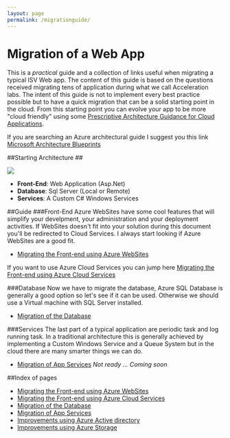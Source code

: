 ```yaml
---
layout: page
permalink: /migrationguide/
---
```

# Migration of a Web App #

This is a *practical* guide and a collection of links useful when migrating a typical ISV Web app. 
The content of this guide is based on the questions received migrating tens of application during what we call Acceleration labs.
The intent of this guide is not to implement every best practice possible but to have a quick migration that can be a solid starting point in the cloud. From this starting point you can evolve your app to be more "cloud friendly" using some [Prescriptive Architecture Guidance for Cloud Applications](https://msdn.microsoft.com/en-us/library/dn568099.aspx).

If you are searching an Azure architectural guide I suggest you this link [Microsoft Architecture Blueprints](http://azure.microsoft.com/en-us/documentation/articles/architecture-overview/) 
 

##Starting Architecture ##

![](http://www.gabrielecastellani.it/images/Arch1.png)



- **Front-End**: Web Application (Asp.Net)
- **Database**: Sql Server (Local or Remote)
- **Services**: A Custom C# Windows Services




##Guide
###Front-End
Azure WebSites have some cool features that will simplify your develpment, your administration and your deployment activities. 
If WebSites doesn't fit into your solution during this document you'll be redirected to Cloud Services.
I always start looking if Azure WebSites are a good fit.

- [Migrating the Front-end using Azure WebSites](/migrationguide/Websites/)

If you want to use Azure Cloud Services you can jump here [Migrating the Front-end using Azure Cloud Services](/migrationguide/cloud-services/)
 
###Database
Now we have to migrate the database, Azure SQL Database is generally a good option so let's see if it can be used. Otherwise we should use a Virtual machine with SQL Server installed.

- [Migration of the Database](/migrationguide/SQL-database/)

###Services
The last part of a typical application are periodic task and log running task. In a traditional architecture this is generally achieved by implementing a Custom Windows Service and a Queue System but in the cloud there are many smarter things we can do.

- [Migration of App Services](/migrationguide/services/) *Not ready ... Coming soon*





##Index of pages

- [Migrating the Front-end using Azure WebSites](/migrationguide/Websites/)
- [Migrating the Front-end using Azure Cloud Services](/migrationguide/cloud-services/)
- [Migration of the Database](/migrationguide/SQL-database/)
- [Migration of App Services](/migrationguide/services/)
- [Improvements using Azure Active directory](/migrationguide/Azure-Ad/)
- [Improvements using Azure Storage](/migrationguide/Azure-Storage/)
